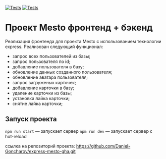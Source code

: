 [![Tests](../../actions/workflows/tests-13-sprint.yml/badge.svg)](../../actions/workflows/tests-13-sprint.yml) [![Tests](../../actions/workflows/tests-14-sprint.yml/badge.svg)](../../actions/workflows/tests-14-sprint.yml)
# Проект Mesto фронтенд + бэкенд
Реализация фронтенда для проекта Mesto с использованием технологии express.
Реализован следующий функционал:
- запрос всех пользователей из базы;
- запрос пользователя по id;
- добавление пользователя в базу;
- обновление данных созданного пользователя;
- обновление аватара пользователя;
- запрос загруженых карточек;
- добавление карточки в базу;
- удаление карточки из базы;
- установка лайка карточки;
- снятие лайка карточки;

## Запуск проекта

`npm run start` — запускает сервер
`npm run dev` — запускает сервер с hot-reload

ссылка на репозиторий проекта: https://github.com/Daniel-Goncharov/express-mesto-gha.git
